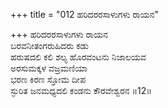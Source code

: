 +++
title = "012 ಹರಿದರರಸಾಳುಗಳು ರಾಯನ"

+++
ಹರಿದರರಸಾಳುಗಳು ರಾಯನ  
ಬರವನೀತಂಗರುಹಿದರು ಕಡು  
ಹರುಷದಲಿ ಕಲಿ ಶಲ್ಯ ಹೊರವಂಟನು ನಿಜಾಲಯವ  
ಅರಸುಮಕ್ಕಳ ವಜ್ರಮಣಿಯಾ  
ಭರಣ ಕಿರಣ ಸ್ತೋಮ ದೀಪ  
ಸ್ಫುರಿತ ಜನಮಧ್ಯದಲಿ ಕಂಡನು ಕೌರವೇಶ್ವರನ      ॥12॥